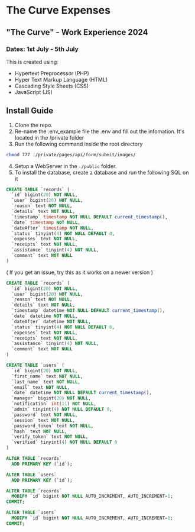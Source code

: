 # The Curve Expenses

## "The Curve" - Work Experience 2024

### Dates: 1st July - 5th July

This is created using:
  - Hypertext Preprocessor (PHP)
  - Hyper Text Markup Language (HTML)
  - Cascading Style Sheets (CSS)
  - JavaScript (JS)


## Install Guide
1) Clone the repo.
2) Re-name the .env_example file the .env and fill out the infomation. It's located in the /private folder
3) Run the following command inside the root directory
```bash
chmod 777 ./private/pages/api/form/submit/images/
```
4) Setup a WebServer in the `./public` folder.
5) To install the database, create a database and run the following SQL on it
```SQL
CREATE TABLE `records` (
  `id` bigint(20) NOT NULL,
  `user` bigint(20) NOT NULL,
  `reason` text NOT NULL,
  `details` text NOT NULL,
  `timestamp` timestamp NOT NULL DEFAULT current_timestamp(),
  `date` timestamp NOT NULL,
  `dateAfter` timestamp NOT NULL,
  `status` tinyint(4) NOT NULL DEFAULT 0,
  `expenses` text NOT NULL,
  `receipts` text NOT NULL,
  `assistance` tinyint(4) NOT NULL,
  `comment` text NOT NULL
)
```
( If you get an issue, try this as it works on a newer version )
```SQL
CREATE TABLE `records` (
  `id` bigint(20) NOT NULL,
  `user` bigint(20) NOT NULL,
  `reason` text NOT NULL,
  `details` text NOT NULL,
  `timestamp` datetime NOT NULL DEFAULT current_timestamp(),
  `date` datetime NOT NULL,
  `dateAfter` datetime NOT NULL,
  `status` tinyint(4) NOT NULL DEFAULT 0,
  `expenses` text NOT NULL,
  `receipts` text NOT NULL,
  `assistance` tinyint(4) NOT NULL,
  `comment` text NOT NULL
)
```

```SQL
CREATE TABLE `users` (
  `id` bigint(20) NOT NULL,
  `first_name` text NOT NULL,
  `last_name` text NOT NULL,
  `email` text NOT NULL,
  `date` datetime NOT NULL DEFAULT current_timestamp(),
  `manager` bigint(20) NOT NULL,
  `notification` int(11) NOT NULL,
  `admin` tinyint(4) NOT NULL DEFAULT 0,
  `password` text NOT NULL,
  `session` text NOT NULL,
  `password_token` text NOT NULL,
  `hash` text NOT NULL,
  `verify_token` text NOT NULL,
  `verified` tinyint(4) NOT NULL DEFAULT 0
)
```

```SQL
ALTER TABLE `records`
  ADD PRIMARY KEY (`id`);
```
```SQL
ALTER TABLE `users`
  ADD PRIMARY KEY (`id`);
```
```SQL
ALTER TABLE `records`
  MODIFY `id` bigint NOT NULL AUTO_INCREMENT, AUTO_INCREMENT=1;
COMMIT;
```
```SQL
ALTER TABLE `users`
  MODIFY `id` bigint NOT NULL AUTO_INCREMENT, AUTO_INCREMENT=1;
COMMIT;
```
